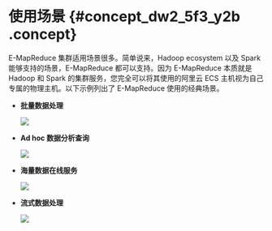 # 使用场景 {#concept_dw2_5f3_y2b .concept}

E-MapReduce 集群适用场景很多。简单说来，Hadoop ecosystem 以及 Spark 能够支持的场景，E-MapReduce 都可以支持。因为 E-MapReduce 本质就是 Hadoop 和 Spark 的集群服务，您完全可以将其使用的阿里云 ECS 主机视为自己专属的物理主机。以下示例列出了 E-MapReduce 使用的经典场景。

-   **批量数据处理**

    ![](http://static-aliyun-doc.oss-cn-hangzhou.aliyuncs.com/assets/img/17827/153690814210336_zh-CN.png)

-   **Ad hoc 数据分析查询**

    ![](http://static-aliyun-doc.oss-cn-hangzhou.aliyuncs.com/assets/img/17827/153690814210337_zh-CN.png)

-   **海量数据在线服务**

    ![](http://static-aliyun-doc.oss-cn-hangzhou.aliyuncs.com/assets/img/17827/153690814210338_zh-CN.png)

-   **流式数据处理**

    ![](http://static-aliyun-doc.oss-cn-hangzhou.aliyuncs.com/assets/img/17827/153690814210339_zh-CN.png)



